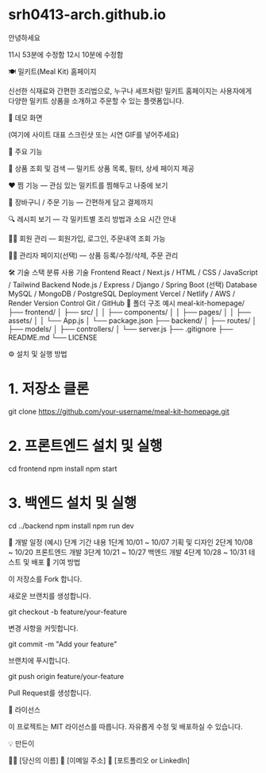 # srh0413-arch.github.io

안녕하세요

11시 53분에 수정함
12시 10분에 수정함

🍽️ 밀키트(Meal Kit) 홈페이지

신선한 식재료와 간편한 조리법으로, 누구나 셰프처럼!
밀키트 홈페이지는 사용자에게 다양한 밀키트 상품을 소개하고 주문할 수 있는 플랫폼입니다.

📸 데모 화면

(여기에 사이트 대표 스크린샷 또는 시연 GIF를 넣어주세요)

🚀 주요 기능

🛒 상품 조회 및 검색 — 밀키트 상품 목록, 필터, 상세 페이지 제공

❤️ 찜 기능 — 관심 있는 밀키트를 찜해두고 나중에 보기

🧾 장바구니 / 주문 기능 — 간편하게 담고 결제까지

🔍 레시피 보기 — 각 밀키트별 조리 방법과 소요 시간 안내

👩‍🍳 회원 관리 — 회원가입, 로그인, 주문내역 조회 가능

🧑‍💻 관리자 페이지(선택) — 상품 등록/수정/삭제, 주문 관리

🛠️ 기술 스택
분류	사용 기술
Frontend	React / Next.js / HTML / CSS / JavaScript / Tailwind
Backend	Node.js / Express / Django / Spring Boot (선택)
Database	MySQL / MongoDB / PostgreSQL
Deployment	Vercel / Netlify / AWS / Render
Version Control	Git / GitHub
📂 폴더 구조 예시
meal-kit-homepage/
├── frontend/
│   ├── src/
│   │   ├── components/
│   │   ├── pages/
│   │   ├── assets/
│   │   └── App.js
│   └── package.json
├── backend/
│   ├── routes/
│   ├── models/
│   ├── controllers/
│   └── server.js
├── .gitignore
├── README.md
└── LICENSE

⚙️ 설치 및 실행 방법

# 1\. 저장소 클론

git clone https://github.com/your-username/meal-kit-homepage.git

# 2\. 프론트엔드 설치 및 실행

cd frontend
npm install
npm start

# 3\. 백엔드 설치 및 실행

cd ../backend
npm install
npm run dev

📅 개발 일정 (예시)
단계	기간	내용
1단계	10/01 ~ 10/07	기획 및 디자인
2단계	10/08 ~ 10/20	프론트엔드 개발
3단계	10/21 ~ 10/27	백엔드 개발
4단계	10/28 ~ 10/31	테스트 및 배포
🤝 기여 방법

이 저장소를 Fork 합니다.

새로운 브랜치를 생성합니다.

git checkout -b feature/your-feature



변경 사항을 커밋합니다.

git commit -m "Add your feature"



브랜치에 푸시합니다.

git push origin feature/your-feature



Pull Request를 생성합니다.

🧾 라이선스

이 프로젝트는 MIT 라이선스를 따릅니다.
자유롭게 수정 및 배포하실 수 있습니다.

💡 만든이

👩‍💻 \[당신의 이름]
📧 \[이메일 주소]
🔗 \[포트폴리오 or LinkedIn]

